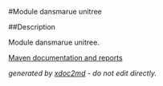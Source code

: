 
#Module dansmarue unitree

##Description

Module dansmarue unitree.


[Maven documentation and reports](http://dev.lutece.paris.fr/plugins/module-unittree-signalement/)



 *generated by [xdoc2md](https://github.com/lutece-platform/tools-maven-xdoc2md-plugin) - do not edit directly.*